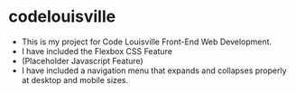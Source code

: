 # codelouisville

- This is my project for Code Louisville Front-End Web Development.
- I have included the Flexbox CSS Feature
- (Placeholder Javascript Feature)
- I have included a navigation menu that expands and collapses properly at desktop and mobile sizes. 